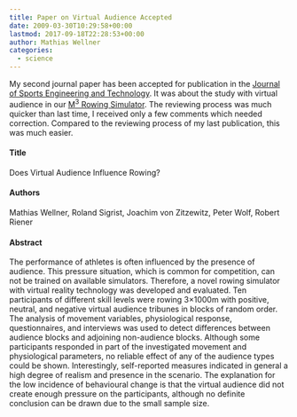 ```yaml
---
title: Paper on Virtual Audience Accepted
date: 2009-03-30T10:29:58+00:00
lastmod: 2017-09-18T22:28:53+00:00
author: Mathias Wellner
categories:
  - science
---
```

My second journal paper has been accepted for publication in the [Journal of Sports Engineering and Technology](http://en.wikipedia.org/wiki/Proceedings_of_the_Institution_of_Mechanical_Engineers,_Part_P:_Journal_of_Sports_Engineering_and_Technology). It was about the study with virtual audience in our [M<sup>3</sup> Rowing Simulator](http://www.sms.hest.ethz.ch/research/current-research-projects/robot-assisted-training-in-sports.html). The reviewing process was much quicker than last time, I received only a few comments which needed correction. Compared to the reviewing process of my last publication, this was much easier.

#### Title
Does Virtual Audience Influence Rowing?

#### Authors
Mathias Wellner, Roland Sigrist, Joachim von Zitzewitz, Peter Wolf, Robert Riener

#### Abstract 
The performance of athletes is often influenced by the presence of audience. This pressure situation, which is common for competition, can not be trained on available simulators. Therefore, a novel rowing simulator with virtual reality technology was developed and evaluated. Ten participants of different skill levels were rowing 3×1000m with positive, neutral, and negative virtual audience tribunes in blocks of random order. The analysis of movement variables, physiological response, questionnaires, and interviews was used to detect differences between audience blocks and adjoining non-audience blocks. Although some participants responded in part of the investigated movement and physiological parameters, no reliable effect of any of the audience types could be shown. Interestingly, self-reported measures indicated in general a high degree of realism and presence in the scenario. The explanation for the low incidence of behavioural change is that the virtual audience did not create enough pressure on the participants, although no definite  
conclusion can be drawn due to the small sample size.